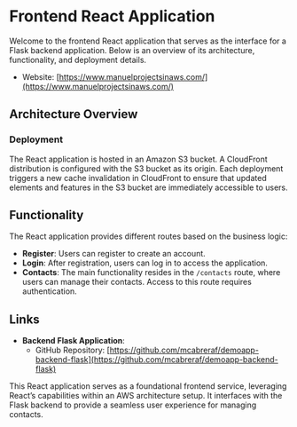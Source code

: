 # Frontend React Application

Welcome to the frontend React application that serves as the interface for a Flask backend application. Below is an overview of its architecture, functionality, and deployment details.

- Website: [https://www.manuelprojectsinaws.com/](https://www.manuelprojectsinaws.com/)

## Architecture Overview

### Deployment

The React application is hosted in an Amazon S3 bucket. A CloudFront distribution is configured with the S3 bucket as its origin. Each deployment triggers a new cache invalidation in CloudFront to ensure that updated elements and features in the S3 bucket are immediately accessible to users.

## Functionality

The React application provides different routes based on the business logic:

- **Register**: Users can register to create an account.
- **Login**: After registration, users can log in to access the application.
- **Contacts**: The main functionality resides in the `/contacts` route, where users can manage their contacts. Access to this route requires authentication.

## Links

- **Backend Flask Application**:
  - GitHub Repository: [https://github.com/mcabreraf/demoapp-backend-flask](https://github.com/mcabreraf/demoapp-backend-flask)

This React application serves as a foundational frontend service, leveraging React’s capabilities within an AWS architecture setup. It interfaces with the Flask backend to provide a seamless user experience for managing contacts.